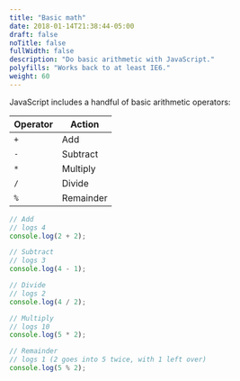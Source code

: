```yaml
---
title: "Basic math"
date: 2018-01-14T21:38:44-05:00
draft: false
noTitle: false
fullWidth: false
description: "Do basic arithmetic with JavaScript."
polyfills: "Works back to at least IE6."
weight: 60
---
```


JavaScript includes a handful of basic arithmetic operators:

| Operator | Action    |
|----------|-----------|
| `+`      | Add       |
| `-`      | Subtract  |
| `*`      | Multiply  |
| `/`      | Divide    |
| `%`      | Remainder |

```javascript
// Add
// logs 4
console.log(2 + 2);

// Subtract
// logs 3
console.log(4 - 1);

// Divide
// logs 2
console.log(4 / 2);

// Multiply
// logs 10
console.log(5 * 2);

// Remainder
// logs 1 (2 goes into 5 twice, with 1 left over)
console.log(5 % 2);
```